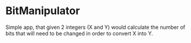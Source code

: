# BitManipulator

Simple app, that given 2 integers (X and Y) would calculate the number of bits that will need to be changed in order to convert X into Y.
